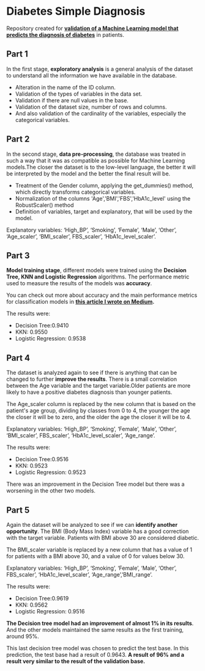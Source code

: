 # Diabetes Simple Diagnosis
Repository created for **[validation of a Machine Learning model that predicts the diagnosis of diabetes](https://github.com/carlacosmo/DiabetesSimpleDiagnosis/blob/ae5fae7a10385eed7d2959a583db32e17b80f282/diabetes-simple-diagnosis-model-validation.ipynb)** in patients.


## Part 1

In the first stage, **exploratory analysis** is a general analysis of the dataset to understand all the information we have available in the database.
- Alteration in the name of the ID column.
- Validation of the types of variables in the data set.
- Validation if there are null values in the base.
- Validation of the dataset size, number of rows and columns.
- And also validation of the cardinality of the variables, especially the categorical variables.


## Part 2

In the second stage, **data pre-processing**, the database was treated in such a way that it was as compatible as possible for Machine Learning models.The closer the dataset is to the low-level language, the better it will be interpreted by the model and the better the final result will be.
- Treatment of the Gender column, applying the get_dummies() method, which directly transforms categorical variables.
- Normalization of the columns 'Age','BMI','FBS','HbA1c_level' using the RobustScaler() method
- Definition of variables, target and explanatory, that will be used by the model.

Explanatory variables: ‘High_BP’, ‘Smoking’, ‘Female’, ‘Male’, ‘Other’, ‘Age_scaler’, ‘BMI_scaler’, FBS_scaler’, ‘HbA1c_level_scaler’.


## Part 3

**Model training stage**, different models were trained using the **Decision Tree, KNN and Logistic Regression** algorithms. The performance metric used to measure the results of the models was **accuracy**.

You can check out more about accuracy and the main performance metrics for classification models in **[this article I wrote on Medium](https://medium.com/@carlacosmo/performance-metrics-in-machine-learning-classification-models-76a4565e01ff).**

The results were: 
- Decision Tree:0.9410
- KKN: 0.9550
- Logistic Regression: 0.9538


## Part 4

The dataset is analyzed again to see if there is anything that can be changed to further **improve the results**. There is a small correlation between the Age variable and the target variable.Older patients are more likely to have a positive diabetes diagnosis than younger patients.

The Age_scaler column is replaced by the new column that is based on the patient's age group, dividing by classes from 0 to 4, the younger the age the closer it will be to zero, and the older the age the closer it will be to 4.

Explanatory variables: ‘High_BP’, ‘Smoking’, ‘Female’, ‘Male’, ‘Other’, ‘BMI_scaler’, FBS_scaler’, ‘HbA1c_level_scaler’, ‘Age_range’.

The results were: 
- Decision Tree:0.9516
- KKN: 0.9523
- Logistic Regression: 0.9523

There was an improvement in the Decision Tree model but there was a worsening in the other two models.


## Part 5

Again the dataset will be analyzed to see if we can **identify another opportunity**. The BMI (Body Mass Index) variable has a good correction with the target variable. Patients with BMI above 30 are considered diabetic.

The BMI_scaler variable is replaced by a new column that has a value of 1 for patients with a BMI above 30, and a value of 0 for values below 30.

Explanatory variables: ‘High_BP’, ‘Smoking’, ‘Female’, ‘Male’, ‘Other’, FBS_scaler’, ‘HbA1c_level_scaler’, ‘Age_range’,’BMI_range’.

The results were: 
- Decision Tree:0.9619
- KKN: 0.9562
- Logistic Regression: 0.9516

**The Decision tree model had an improvement of almost 1% in its results**. And the other models maintained the same results as the first training, around 95%. 

This last decision tree model was chosen to predict the test base. In this prediction, the test base had a result of 0.9643. **A result of 96% and a result very similar to the result of the validation base.**

